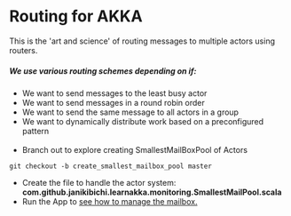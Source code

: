 # Routing for AKKA
This is the 'art and science' of routing messages to multiple actors using routers.
##### We use various routing schemes depending on if:
- We want to send messages to the least busy actor
- We want to send messages in a round robin order
- We want to send the same message to all actors in a group
- We want to dynamically distribute work based on a preconfigured pattern
<br><br>
- Branch out to explore creating SmallestMailBoxPool of Actors
````
git checkout -b create_smallest_mailbox_pool master
````
- Create the file to handle the actor system: <b>com.github.janikibichi.learnakka.monitoring.SmallestMailPool.scala</b>
- Run the App to [see how to manage the mailbox.](https://asciinema.org/a/Teg6OOQ24cPFFq6GwqXNcsYAg)